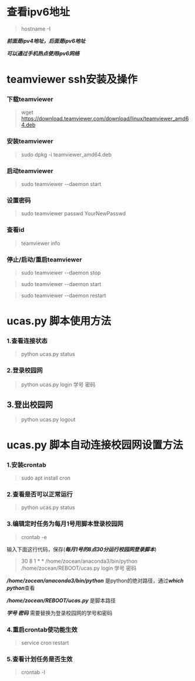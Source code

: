 # 查看ipv6地址
>hostname -I

***前面是ipv4地址，后面是ipv6地址***

***可以通过手机热点使用ipv6网络***

# teamviewer ssh安装及操作

### 下载teamviewer
>wget https://download.teamviewer.com/download/linux/teamviewer_amd64.deb

### 安装teamviewer
>sudo dpkg -i teamviewer_amd64.deb

### 启动teamviewer
>sudo teamviewer --daemon start

### 设置密码
>sudo teamviewer passwd YourNewPasswd

### 查看id
>teamviewer info

### 停止/启动/重启teamviewer
>sudo teamviewer --daemon stop

>sudo teamviewer --daemon start

>sudo teamviewer --daemon restart

# ucas.py 脚本使用方法

### 1.查看连接状态
>python ucas.py status

### 2.登录校园网
>python ucas.py login 学号 密码

## 3.登出校园网
>python ucas.py logout

# ucas.py 脚本自动连接校园网设置方法
### 1.安装crontab
>sudo apt install cron

### 2.查看是否可以正常运行
>python ucas.py status 

### 3.编辑定时任务为每月1号用脚本登录校园网
>crontab -e

输入下面这行代码，保存(***每月1号的8点30分运行校园网登录脚本***)
>30 8 1 * * /home/zocean/anaconda3/bin/python /home/zocean/REBOOT/ucas.py login 学号 密码

***/home/zocean/anaconda3/bin/python*** 是python的绝对路径，通过***which python***查看

***/home/zocean/REBOOT/ucas.py*** 是脚本路径

***学号 密码*** 需要替换为登录校园网的学号和密码


### 4.重启crontab使功能生效
>service cron restart


### 5.查看计划任务是否生效
>crontab -l


